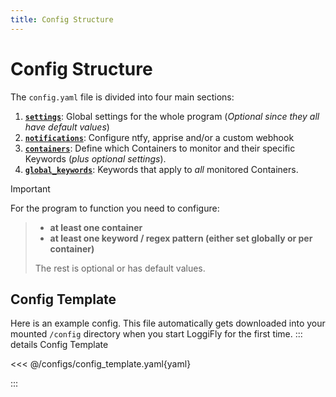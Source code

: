```yaml
---
title: Config Structure
---
```


# Config Structure

The `config.yaml` file is divided into four main sections:

1. [**`settings`**](./config_sections/settings): Global settings for the whole program (_Optional since they all have default values_)
2. [**`notifications`**](./config_sections/notifications): Configure ntfy, apprise and/or a custom webhook
3. [**`containers`**](./config_sections/containers): Define which Containers to monitor and their specific Keywords (_plus optional settings_).
4. [**`global_keywords`**](./config_sections/global-keywords): Keywords that apply to _all_ monitored Containers.


> [!IMPORTANT]
For the program to function you need to configure:
>- **at least one container**
>- **at least one keyword / regex pattern (either set globally or per container)**
>
>  The rest is optional or has default values.

## Config Template

Here is an example config. This file automatically gets downloaded into your mounted `/config` directory when you start LoggiFly for the first time. 
::: details Config Template

<<< @/configs/config_template.yaml{yaml}

:::

